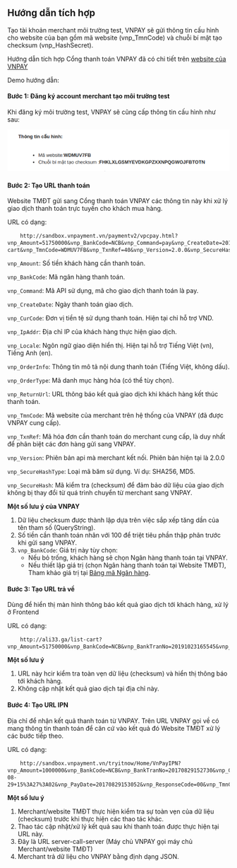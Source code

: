 ## Hướng dẫn tích hợp

Tạo tài khoản merchant môi trường test, VNPAY sẽ gửi thông tin cấu hình cho website của bạn gồm mã website (vnp_TmnCode) và chuỗi bí mật tạo checksum (vnp_HashSecret).

Hướng dẫn tích hợp Cổng thanh toán VNPAY đã có chi tiết trên [website của VNPAY](https://sandbox.vnpayment.vn/apis/docs/huong-dan-tich-hop/)

Demo hướng dẫn:

#### Bước 1: Đăng ký account merchant tạo môi trường test

Khi đăng ký môi trường test, VNPAY sẽ cũng cấp thông tin cấu hình như sau:

<p>
        <img src="img/cauhinh.png">
</p>

#### Bước 2: Tạo URL thanh toán

Website TMĐT gửi sang Cổng thanh toán VNPAY các thông tin này khi xử lý giao dịch thanh toán trực tuyến cho khách mua hàng.

URL có dạng:

        http://sandbox.vnpayment.vn/paymentv2/vpcpay.html?vnp_Amount=51750000&vnp_BankCode=NCB&vnp_Command=pay&vnp_CreateDate=20191023161955&vnp_CurrCode=VND&vnp_IpAddr=127.0.0.1&vnp_Locale=vn&vnp_OrderInfo=Thanh+to%C3%A1n+%C4%91%C6%A1n+h%C3%A0ng&vnp_OrderType=billpayment&vnp_ReturnUrl=http%3A%2F%2Fali33.ga%2Flist-cart&vnp_TmnCode=WDMUV7FB&vnp_TxnRef=40&vnp_Version=2.0.0&vnp_SecureHashType=SHA256&vnp_SecureHash=c4024fd86df5435d7f5b26988bd510f44830be92222d82afc60eee92cc1fcf58

`vnp_Amount`: Số tiền khách hàng cần thanh toán.

`vnp_BankCode`: Mã ngân hàng thanh toán.

`vnp_Command`: Mã API sử dụng, mã cho giao dịch thanh toán là pay.

`vnp_CreateDate`: Ngày thanh toán giao dịch.

`vnp_CurCode`: Đơn vị tiền tệ sử dụng thanh toán. Hiện tại chỉ hỗ trợ VND.

`vnp_IpAddr`: Địa chỉ IP của khách hàng thực hiện giao dịch.

`vnp_Locale`: Ngôn ngữ giao diện hiển thị. Hiện tại hỗ trợ Tiếng Việt (vn), Tiếng Anh (en).

`vnp_OrderInfo`: Thông tin mô tả nội dung thanh toán (Tiếng Việt, không dấu).

`vnp_OrderType`: Mã danh mục hàng hóa (có thể tùy chọn).

`vnp_ReturnUrl`: URL thông báo kết quả giao dịch khi khách hàng kết thúc thanh toán.

`vnp_TmnCode`: Mã website của merchant trên hệ thống của VNPAY (đã được VNPAY cung cấp).

`vnp_TxnRef`: Mã hóa đơn cần thanh toán do merchant cung cấp, là duy nhất để phân biệt các đơn hàng gửi sang VNPAY.

`vnp_Version`: Phiên bản api mà merchant kết nối. Phiên bản hiện tại là 2.0.0

`vnp_SecureHashType`: Loại mã băm sử dụng. Ví dụ: SHA256, MD5.

`vnp_SecureHash`: Mã kiểm tra (checksum) để đảm bảo dữ liệu của giao dịch không bị thay đổi từ quá trình chuyển từ merchant sang VNPAY.

**Một số lưu ý của VNPAY**

1. Dữ liệu checksum được thành lập dựa trên việc sắp xếp tăng dần của tên tham số (QueryString).
2. Số tiền cần thanh toán nhân với 100 để triệt tiêu phần thập phân trước khi gửi sang VNPAY.
3. `vnp_BankCode`: Giá trị này tùy chọn:
    - Nếu bỏ trống, khách hàng sẽ chọn Ngân hàng thanh toán tại VNPAY.
    - Nếu thiết lập giá trị (chọn Ngân hàng thanh toán tại Website TMĐT), Tham khảo giá trị tại [Bảng mã Ngân hàng](https://sandbox.vnpayment.vn/apis/danh-sach-ngan-hang/).

#### Bước 3: Tạo URL trả về 

Dùng để hiển thị màn hình thông báo kết quả giao dịch tới khách hàng, xử lý ở Frontend

URL có dạng:

        http://ali33.ga/list-cart?vnp_Amount=51750000&vnp_BankCode=NCB&vnp_BankTranNo=20191023165545&vnp_CardType=ATM&vnp_OrderInfo=Thanh%20to%C3%A1n%20%C4%91%C6%A1n%20h%C3%A0ng&vnp_PayDate=20191023165534&vnp_ResponseCode=00&vnp_TmnCode=WDMUV7FB&vnp_TransactionNo=13185888&vnp_TxnRef=49&vnp_SecureHashType=SHA256&vnp_SecureHash=eb626884b217e028f44efe77f5c23716f96cd246c5b87ba7d4badacc9b0c07b6

**Một số lưu ý**

1. URL này hcir kiểm tra toàn vẹn dữ liệu (checksum) và hiển thị thông báo tới khách hàng.
2. Không cập nhật kết quả giao dịch tại địa chỉ này.

#### Bước 4: Tạo URL IPN

Địa chỉ để nhận kết quả thanh toán từ VNPAY. Trên URL VNPAY gọi về có mang thông tin thanh toán để căn cứ vào kết quả đó Website TMĐT xử lý các bước tiếp theo.

URL có dạng:

        http://sandbox.vnpayment.vn/tryitnow/Home/VnPayIPN?vnp_Amount=1000000&vnp_BankCode=NCB&vnp_BankTranNo=20170829152730&vnp_CardType=ATM&vnp_OrderInfo=Thanh+toan+don+hang+thoi+gian%3A+2017-08-29+15%3A27%3A02&vnp_PayDate=20170829153052&vnp_ResponseCode=00&vnp_TmnCode=2QXUI4J4&vnp_TransactionNo=12996460&vnp_TxnRef=23597&vnp_SecureHashType=SHA256&vnp_SecureHash=20081f0ee1cc6b524e273b6d4050fefd

**Một số lưu ý**

1. Merchant/website TMĐT thực hiện kiểm tra sự toàn vẹn của dữ liệu (checksum) trước khi thực hiện các thao tác khác.
2. Thao tác cập nhật/xử lý kết quả sau khi thanh toán được thực hiện tại URL này.
3. Đây là URL server-call-server (Máy chủ VNPAY gọi máy chủ Merchant/website TMĐT)
4. Merchant trả dữ liệu cho VNPAY bằng định dạng JSON.